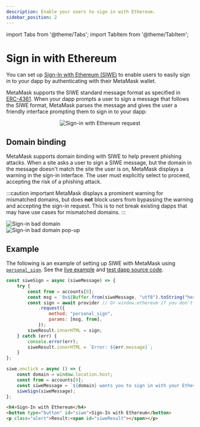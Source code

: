 ```yaml
---
description: Enable your users to sign in with Ethereum.
sidebar_position: 2
---
```


import Tabs from '@theme/Tabs';
import TabItem from '@theme/TabItem';

# Sign in with Ethereum

You can set up [Sign-In with Ethereum (SIWE)](https://docs.login.xyz/) to enable users to easily
sign in to your dapp by authenticating with their MetaMask wallet.

MetaMask supports the SIWE standard message format as specified in [ERC-4361](https://eips.ethereum.org/EIPS/eip-4361).
When your dapp prompts a user to sign a message that follows the SIWE format,
MetaMask parses the message and gives the user a friendly interface prompting them to sign in to
your dapp:

<p align="center">
    <img src={require("../../assets/siwe.png").default} alt="Sign-in with Ethereum request" style={{border: '1px solid gray'}} />
</p>

## Domain binding

MetaMask supports domain binding with SIWE to help prevent phishing attacks.
When a site asks a user to sign a SIWE message, but the domain in the message doesn't match the site
the user is on, MetaMask displays a warning in the sign-in interface.
The user must explicitly select to proceed, accepting the risk of a phishing attack.

:::caution important
MetaMask displays a prominent warning for mismatched domains, but does **not** block users from
bypassing the warning and accepting the sign-in request.
This is to not break existing dapps that may have use cases for mismatched domains.
:::

<div class="row">
    <div class="column">
        <img src={require("../../assets/siwe-bad-domain.png").default} alt="Sign-in bad domain" style={{border: '1px solid black'}} />
    </div>
    <div class="column">
        <img src={require("../../assets/siwe-bad-domain-2.png").default} alt="Sign-in bad domain pop-up" style={{border: '1px solid black'}} />
    </div>
</div>

## Example

The following is an example of setting up SIWE with MetaMask using
[`personal_sign`](/wallet/reference/personal_sign).
See the [live example](https://metamask.github.io/test-dapp/#siwe) and
[test dapp source code](https://github.com/MetaMask/test-dapp).

<Tabs>
<TabItem value="JavaScript">

```javascript
const siweSign = async (siweMessage) => {
    try {
        const from = accounts[0];
        const msg = `0x${Buffer.from(siweMessage, "utf8").toString("hex")}`;
        const sign = await provider // Or window.ethereum if you don't support EIP-6963.
            .request({
                method: "personal_sign",
                params: [msg, from],
            });
        siweResult.innerHTML = sign;
    } catch (err) {
        console.error(err);
        siweResult.innerHTML = `Error: ${err.message}`;
    }
};

siwe.onclick = async () => {
    const domain = window.location.host;
    const from = accounts[0];
    const siweMessage = `${domain} wants you to sign in with your Ethereum account:\n${from}\n\nI accept the MetaMask Terms of Service: https://community.metamask.io/tos\n\nURI: https://${domain}\nVersion: 1\nChain ID: 1\nNonce: 32891757\nIssued At: 2021-09-30T16:25:24.000Z`;
    siweSign(siweMessage);
};
```

</TabItem>
<TabItem value="HTML">

```html
<h4>Sign-In with Ethereum</h4>
<button type="button" id="siwe">Sign-In with Ethereum</button>
<p class="alert">Result:<span id="siweResult"></span></p>
```

</TabItem>
</Tabs>
